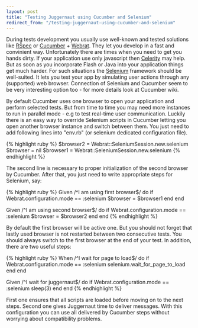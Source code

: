 ```yaml
---
layout: post
title: "Testing Juggernaut using Cucumber and Selenium"
redirect_from: "/testing-juggernaut-using-cucumber-and-selenium"
---
```


During tests development you usually use well-known and tested solutions like [RSpec][rspec] or [Cucumber][cucumber] + [Webrat][webrat]. They let you develop in a fast and convinient way. Unfortunately there are times when you need to get you hands dirty. If your application use only javascript then [Celerity][celerity] may help. But as soon as you incorporate Flash or Java into your application things get much harder. For such situations the [Selenium][selenium] framework should be well-suited. It lets you test your app by simulating user actions through any (supported) web browser. Connection of Selenium and Cucumber seem to be very interesting option too - for more details look at Cucumber wiki.

By default Cucumber uses one browser to open your application and perform selected tests. But from time to time you may need more instances to run in parallel mode - e.g to test real-time user communication. Luckily there is an easy way to override Selenium scripts in Cucumber letting you open another browser instance and switch between them. You just need to add following lines into "env.rb" (or selenium dedicated configuration file).

{% highlight ruby %}
$browser2 = Webrat::SeleniumSession.new.selenium
$browser = nil
$browser1 = Webrat::SeleniumSession.new.selenium
{% endhighlight %}

The second line is necessary to proper initialization of the second browser by Cucumber. After that, you just need to write appropriate steps for Selenium, say:

{% highlight ruby %}
Given /^I am using first browser$/ do
  if Webrat.configuration.mode == :selenium
    $browser = $browser1
  end
end

Given /^I am using second browser$/ do
  if Webrat.configuration.mode == :selenium
    $browser = $browser2
  end
end
{% endhighlight %}

By default the first browser will be active one. But you should not forget that lastly used browser is not restarted between two consecutive tests. You should always switch to the first browser at the end of your test. In addition, there are two useful steps:

{% highlight ruby %}
When /^I wait for page to load$/ do
  if Webrat.configuration.mode == :selenium
    selenium.wait_for_page_to_load
  end
end

Given /^I wait for juggernaut$/ do
  if Webrat.configuration.mode == :selenium
    sleep(3)
  end
end
{% endhighlight %}

First one ensures that all scripts are loaded before moving on to the next steps. Second one gives Juggernaut time to deliver messages. With this configuration you can use all delivered by Cucumber steps without worrying about compatibility problems.

[celerity]: https://celerity.rubyforge.org
[cucumber]: https://cukes.info
[rspec]: https://rspec.info
[selenium]: http://seleniumhq.org
[webrat]: https://github.com/brynary/webrat
